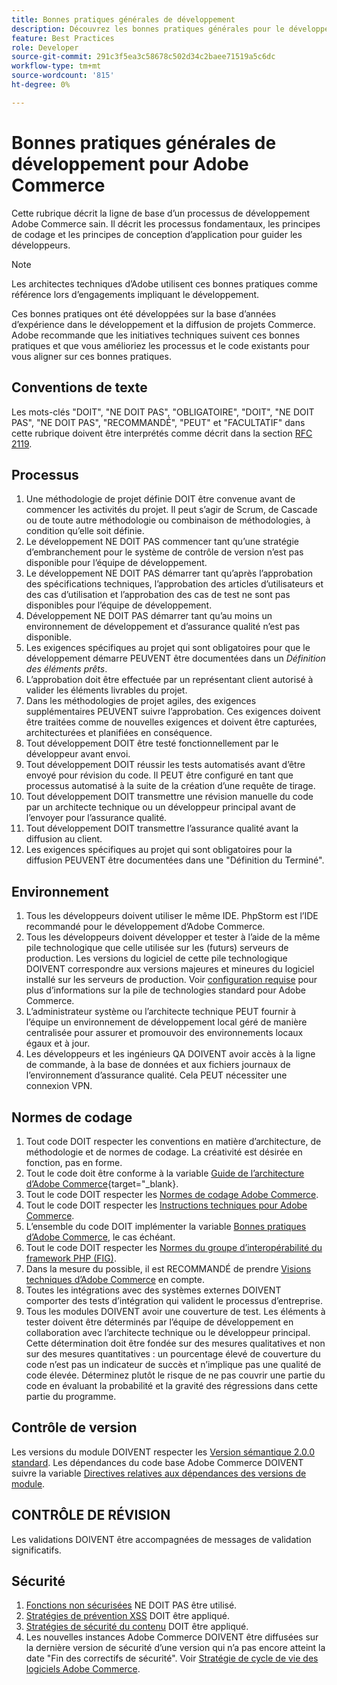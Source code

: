 ```yaml
---
title: Bonnes pratiques générales de développement
description: Découvrez les bonnes pratiques générales pour le développement de projets Adobe Commerce.
feature: Best Practices
role: Developer
source-git-commit: 291c3f5ea3c58678c502d34c2baee71519a5c6dc
workflow-type: tm+mt
source-wordcount: '815'
ht-degree: 0%

---
```



# Bonnes pratiques générales de développement pour Adobe Commerce

Cette rubrique décrit la ligne de base d’un processus de développement Adobe Commerce sain. Il décrit les processus fondamentaux, les principes de codage et les principes de conception d’application pour guider les développeurs.

>[!NOTE]
>
>Les architectes techniques d’Adobe utilisent ces bonnes pratiques comme référence lors d’engagements impliquant le développement.

Ces bonnes pratiques ont été développées sur la base d’années d’expérience dans le développement et la diffusion de projets Commerce. Adobe recommande que les initiatives techniques suivent ces bonnes pratiques et que vous amélioriez les processus et le code existants pour vous aligner sur ces bonnes pratiques.

## Conventions de texte

Les mots-clés &quot;DOIT&quot;, &quot;NE DOIT PAS&quot;, &quot;OBLIGATOIRE&quot;, &quot;DOIT&quot;, &quot;NE DOIT PAS&quot;, &quot;NE DOIT PAS&quot;, &quot;RECOMMANDÉ&quot;, &quot;PEUT&quot; et &quot;FACULTATIF&quot; dans cette rubrique doivent être interprétés comme décrit dans la section [RFC 2119](https://datatracker.ietf.org/doc/html/rfc2119).

## Processus

1. Une méthodologie de projet définie DOIT être convenue avant de commencer les activités du projet. Il peut s’agir de Scrum, de Cascade ou de toute autre méthodologie ou combinaison de méthodologies, à condition qu’elle soit définie.
1. Le développement NE DOIT PAS commencer tant qu’une stratégie d’embranchement pour le système de contrôle de version n’est pas disponible pour l’équipe de développement.
1. Le développement NE DOIT PAS démarrer tant qu’après l’approbation des spécifications techniques, l’approbation des articles d’utilisateurs et des cas d’utilisation et l’approbation des cas de test ne sont pas disponibles pour l’équipe de développement.
1. Développement NE DOIT PAS démarrer tant qu’au moins un environnement de développement et d’assurance qualité n’est pas disponible.
1. Les exigences spécifiques au projet qui sont obligatoires pour que le développement démarre PEUVENT être documentées dans un _Définition des éléments prêts_.
1. L’approbation doit être effectuée par un représentant client autorisé à valider les éléments livrables du projet.
1. Dans les méthodologies de projet agiles, des exigences supplémentaires PEUVENT suivre l’approbation. Ces exigences doivent être traitées comme de nouvelles exigences et doivent être capturées, architecturées et planifiées en conséquence.
1. Tout développement DOIT être testé fonctionnellement par le développeur avant envoi.
1. Tout développement DOIT réussir les tests automatisés avant d’être envoyé pour révision du code. Il PEUT être configuré en tant que processus automatisé à la suite de la création d’une requête de tirage.
1. Tout développement DOIT transmettre une révision manuelle du code par un architecte technique ou un développeur principal avant de l’envoyer pour l’assurance qualité.
1. Tout développement DOIT transmettre l’assurance qualité avant la diffusion au client.
1. Les exigences spécifiques au projet qui sont obligatoires pour la diffusion PEUVENT être documentées dans une &quot;Définition du Terminé&quot;.

## Environnement

1. Tous les développeurs doivent utiliser le même IDE. PhpStorm est l’IDE recommandé pour le développement d’Adobe Commerce.
1. Tous les développeurs doivent développer et tester à l’aide de la même pile technologique que celle utilisée sur les (futurs) serveurs de production. Les versions du logiciel de cette pile technologique DOIVENT correspondre aux versions majeures et mineures du logiciel installé sur les serveurs de production. Voir [configuration requise](../../../installation/system-requirements.md) pour plus d’informations sur la pile de technologies standard pour Adobe Commerce.
1. L’administrateur système ou l’architecte technique PEUT fournir à l’équipe un environnement de développement local géré de manière centralisée pour assurer et promouvoir des environnements locaux égaux et à jour.
1. Les développeurs et les ingénieurs QA DOIVENT avoir accès à la ligne de commande, à la base de données et aux fichiers journaux de l’environnement d’assurance qualité. Cela PEUT nécessiter une connexion VPN.

## Normes de codage

1. Tout code DOIT respecter les conventions en matière d’architecture, de méthodologie et de normes de codage. La créativité est désirée en fonction, pas en forme.
1. Tout le code doit être conforme à la variable [Guide de l’architecture d’Adobe Commerce](https://developer.adobe.com/commerce/php/architecture/){target="_blank}.
1. Tout le code DOIT respecter les [Normes de codage Adobe Commerce](https://developer.adobe.com/commerce/php/coding-standards/).
1. Tout le code DOIT respecter les [Instructions techniques pour Adobe Commerce](https://developer.adobe.com/commerce/php/coding-standards/technical-guidelines/).
1. L’ensemble du code DOIT implémenter la variable [Bonnes pratiques d’Adobe Commerce](../phases.md), le cas échéant.
1. Tout le code DOIT respecter les [Normes du groupe d’interopérabilité du framework PHP (FIG)](https://www.php-fig.org/).
1. Dans la mesure du possible, il est RECOMMANDÉ de prendre [Visions techniques d’Adobe Commerce](https://developer.adobe.com/commerce/php/architecture/technical-vision/) en compte.
1. Toutes les intégrations avec des systèmes externes DOIVENT comporter des tests d’intégration qui valident le processus d’entreprise.
1. Tous les modules DOIVENT avoir une couverture de test. Les éléments à tester doivent être déterminés par l’équipe de développement en collaboration avec l’architecte technique ou le développeur principal. Cette détermination doit être fondée sur des mesures qualitatives et non sur des mesures quantitatives : un pourcentage élevé de couverture du code n’est pas un indicateur de succès et n’implique pas une qualité de code élevée. Déterminez plutôt le risque de ne pas couvrir une partie du code en évaluant la probabilité et la gravité des régressions dans cette partie du programme.

## Contrôle de version

Les versions du module DOIVENT respecter les [Version sémantique 2.0.0 standard](https://semver.org/).
Les dépendances du code base Adobe Commerce DOIVENT suivre la variable [Directives relatives aux dépendances des versions de module](https://developer.adobe.com/commerce/php/development/versioning/dependencies/).

## CONTRÔLE DE RÉVISION

Les validations DOIVENT être accompagnées de messages de validation significatifs.

## Sécurité

1. [Fonctions non sécurisées](https://developer.adobe.com/commerce/php/development/security/non-secure-functions/) NE DOIT PAS être utilisé.
1. [Stratégies de prévention XSS](https://developer.adobe.com/commerce/php/development/security/cross-site-scripting/) DOIT être appliqué.
1. [Stratégies de sécurité du contenu](https://developer.adobe.com/commerce/php/development/security/content-security-policies/) DOIT être appliqué.
1. Les nouvelles instances Adobe Commerce DOIVENT être diffusées sur la dernière version de sécurité d’une version qui n’a pas encore atteint la date &quot;Fin des correctifs de sécurité&quot;. Voir [Stratégie de cycle de vie des logiciels Adobe Commerce](../../../release/lifecycle-policy.md).
